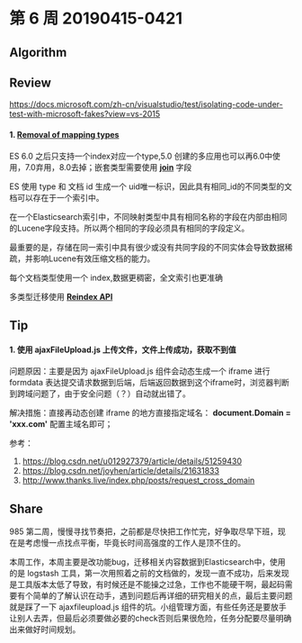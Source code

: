 # 第 6 周  20190415-0421

## Algorithm


## Review
https://docs.microsoft.com/zh-cn/visualstudio/test/isolating-code-under-test-with-microsoft-fakes?view=vs-2015

#### 1. [Removal of mapping types](https://www.elastic.co/guide/en/elasticsearch/reference/6.0/removal-of-types.html)

ES 6.0 之后只支持一个index对应一个type,5.0 创建的多应用也可以再6.0中使用，7.0弃用，8.0去掉；嵌套类型需要使用 [**join**](https://www.elastic.co/guide/en/elasticsearch/reference/6.0/parent-join.html) 字段

ES 使用 type 和 文档 id 生成一个 uid唯一标识，因此具有相同_id的不同类型的文档可以存在于一个索引中。

在一个Elasticsearch索引中，不同映射类型中具有相同名称的字段在内部由相同的Lucene字段支持。所以两个相同的字段必须具有相同的字段定义。

最重要的是，存储在同一索引中具有很少或没有共同字段的不同实体会导致数据稀疏，并影响Lucene有效压缩文档的能力。

每个文档类型使用一个 index,数据更稠密，全文索引也更准确

多类型迁移使用 [**Reindex API**](https://www.elastic.co/guide/en/elasticsearch/reference/6.0/docs-reindex.html)

## Tip

#### 1. 使用 ajaxFileUpload.js 上传文件，文件上传成功，获取不到值

问题原因：主要是因为 ajaxFileUpload.js 组件会动态生成一个 iframe 进行 formdata 表达提交请求数据到后端，后端返回数据到这个iframe时，浏览器判断到跨域问题了，由于安全问题（？）自动就出错了。

解决措施：直接再动态创建 iframe 的地方直接指定域名： **document.Domain = 'xxx.com'** 配置主域名即可；

参考：

1. https://blog.csdn.net/u012927379/article/details/51259430
2. https://blog.csdn.net/joyhen/article/details/21631833
3. http://www.thanks.live/index.php/posts/request_cross_domain

## Share

985 第二周，慢慢寻找节奏把，之前都是尽快把工作忙完，好争取尽早下班，现在是考虑慢一点找点平衡，毕竟长时间高强度的工作人是顶不住的。

本周工作，本周主要是改功能bug，迁移相关内容数据到Elasticsearch中，使用的是 logstash 工具，第一次用照着之前的文档做的，发现一直不成功，后来发现是工具版本太低了导致，有时候还是不能操之过急，工作也不能硬干啊，最起码需要有个简单的了解认识在动手，遇到问题后再详细的研究相关的点，最后主要问题就是踩了一下 ajaxfileupload.js 组件的坑。小组管理方面，有些任务还是要放手让别人去弄，但最后必须要做必要的check否则后果很危险，任务分配要尽量明确出来做好时间规划。